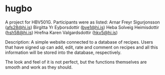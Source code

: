 # hugbo
A project for HBV501G. 
Participants were as listed:
Arnar Freyr Sigurjonsson (afs28@hi.is)
Birgitta Yr Eyþorsdottir (bye1@hi.is)
Heba Solveig Heimisdottir (hsh58@hi.is)
Hrefna Karen Valgardsdottir (hkv5@hi.is)

Description:
A simple website connected to a database of recipes.
Users that have signed up can add, edit, rate and comment on recipes and all this information will be stored into the database, respectively.

The look and feel of it is not perfect, but the functions themselves are smooth and work as they should.
